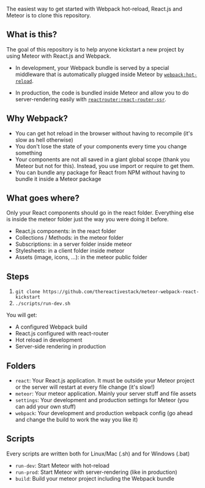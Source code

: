 The easiest way to get started with Webpack hot-reload, React.js and Meteor is to clone this repository.

## What is this?
The goal of this repository is to help anyone kickstart a new project by using Meteor with React.js and Webpack.

- In development, your Webpack bundle is served by a special middleware that is automatically plugged inside Meteor by [`webpack:hot-reload`](https://atmospherejs.com/webpack/hot-reload).

- In production, the code is bundled inside Meteor and allow you to do server-rendering easily with [`reactrouter:react-router-ssr`](https://atmospherejs.com/reactrouter/react-router-ssr).

## Why Webpack?
- You can get hot reload in the browser without having to recompile (it's slow as hell otherwise)
- You don't lose the state of your components every time you change something
- Your components are not all saved in a giant global scope (thank you Meteor but not for this). Instead, you use import or require to get them.
- You can bundle any package for React from NPM without having to bundle it inside a Meteor package

## What goes where?
Only your React components should go in the react folder. Everything else is inside the meteor folder just the way you were doing it before.

- React.js components: in the react folder
- Collections / Methods: in the meteor folder
- Subscriptions: in a server folder inside meteor
- Stylesheets: in a client folder inside meteor
- Assets (image, icons, ...): in the meteor public folder

## Steps
1. `git clone https://github.com/thereactivestack/meteor-webpack-react-kickstart`
2. `./scripts/run-dev.sh`

You will get:
- A configured Webpack build
- React.js configured with react-router
- Hot reload in development
- Server-side rendering in production

## Folders
- `react`: Your React.js application. It must be outside your Meteor project or the server will restart at every file change (it's slow!)
- `meteor`: Your meteor application. Mainly your server stuff and file assets
- `settings`: Your development and production settings for Meteor (you can add your own stuff)
- `webpack`: Your development and production webpack config (go ahead and change the build to work the way you like it)

## Scripts
Every scripts are written both for Linux/Mac (.sh) and for Windows (.bat)

- `run-dev`: Start Meteor with hot-reload
- `run-prod`: Start Meteor with server-rendering (like in production)
- `build`: Build your meteor project including the Webpack bundle
